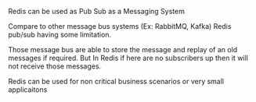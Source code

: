 
Redis can be used as Pub Sub as a Messaging System

Compare to other message bus systems (Ex: RabbitMQ, Kafka) Redis pub/sub having some limitation.

Those message bus are able to store the message and replay of an old messages if required.
But In Redis if here are no subscribers up then it will not receive those messages.

Redis can be used for non critical business scenarios or very small applicaitons
